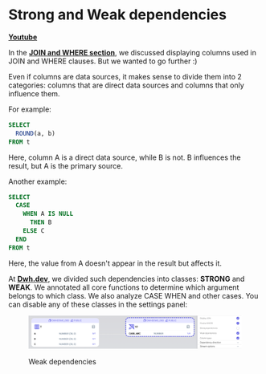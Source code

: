 # Strong and Weak dependencies

[**Youtube**](https://youtu.be/jQeVVlqxjj8)

In the [**JOIN and WHERE section**](join-and-where.md), we discussed displaying columns used in JOIN and WHERE clauses. But we wanted to go further :)

Even if columns are data sources, it makes sense to divide them into 2 categories: columns that are direct data sources and columns that only influence them.

For example:

```sql
SELECT
  ROUND(a, b)
FROM t
```

Here, column A is a direct data source, while B is not. B influences the result, but A is the primary source.

Another example:

```sql
SELECT
  CASE
    WHEN A IS NULL
      THEN B
    ELSE C 
  END
FROM t
```

Here, the value from A doesn't appear in the result but affects it.

At [**Dwh.dev**](https://dwh.dev/), we divided such dependencies into classes: **STRONG** and **WEAK**. We annotated all core functions to determine which argument belongs to which class. We also analyze CASE WHEN and other cases. You can disable any of these classes in the settings panel:

<figure><img src="../../.gitbook/assets/image (2).png" alt=""><figcaption><p>Weak dependencies</p></figcaption></figure>
